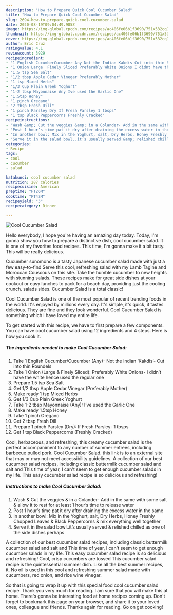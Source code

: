 ```yaml
---
description: "How to Prepare Quick Cool Cucumber Salad"
title: "How to Prepare Quick Cool Cucumber Salad"
slug: 2694-how-to-prepare-quick-cool-cucumber-salad
date: 2020-08-19T09:04:49.985Z
image: https://img-global.cpcdn.com/recipes/ac406fe06b1f3690/751x532cq70/cool-cucumber-salad-recipe-main-photo.jpg
thumbnail: https://img-global.cpcdn.com/recipes/ac406fe06b1f3690/751x532cq70/cool-cucumber-salad-recipe-main-photo.jpg
cover: https://img-global.cpcdn.com/recipes/ac406fe06b1f3690/751x532cq70/cool-cucumber-salad-recipe-main-photo.jpg
author: Eric Cruz
ratingvalue: 4.1
reviewcount: 3929
recipeingredient:
- "1 English CucumberCucumber Any Not the Indian Kakdis Cut into thin Roundels"
- "1 Onion Large  Finely Sliced Preferably White Onions I didnt have the white hence used the regular one"
- "1.5 tsp Sea Salt"
- "1/2 tbsp Apple Cedar Vinegar Preferably Mother"
- "1 tsp Mixed Herbs"
- "1/3 Cup Plain Greek Yoghurt"
- "1-2 tbsp Mayonnaise Any Ive used the Garlic One"
- "1.5tsp Honey"
- "1 pinch Oregano"
- "2 tbsp Fresh Dill"
- "1 pinch Parsley Dry If Fresh Parsley 1 tbsps"
- "1 tsp Black Peppercorns Freshly Cracked"
recipeinstructions:
- "Wash &amp; Cut the veggies &amp; in a Colander- Add in the same with some salt &amp; allow it to rest for at least 1 hour’s time to release water"
- "Post 1 hour’s time pat it dry after draining the excess water in the same"
- "In another bowl: Mix in the Yoghurt, salt, Dry Herbs, Honey Freshly Chopped Leaves &amp; Black Peppercorns &amp; mix everything well together"
- "Serve it in the salad bowl..it’s usually served &amp; relished chilled as one of the side dishes perhaps"
categories:
- Recipe
tags:
- cool
- cucumber
- salad

katakunci: cool cucumber salad 
nutrition: 287 calories
recipecuisine: American
preptime: "PT26M"
cooktime: "PT42M"
recipeyield: "3"
recipecategory: Dinner

---
```



![Cool Cucumber Salad](https://img-global.cpcdn.com/recipes/ac406fe06b1f3690/751x532cq70/cool-cucumber-salad-recipe-main-photo.jpg)

Hello everybody, I hope you're having an amazing day today. Today, I'm gonna show you how to prepare a distinctive dish, cool cucumber salad. It is one of my favorites food recipes. This time, I'm gonna make it a bit tasty. This will be really delicious.

Cucumber sunomono is a tasty Japanese cucumber salad made with just a few easy-to-find Serve this cool, refreshing salad with my Lamb Tagine and Moroccan Couscous on this site. Take the humble cucumber to new heights with stunning salads. These recipes make for great side dishes at your cookout or easy lunches to pack for a beach day, providing just the cooling crunch. salads sides. Cucumber Salad is a total classic!

Cool Cucumber Salad is one of the most popular of recent trending foods in the world. It's enjoyed by millions every day. It's simple, it's quick, it tastes delicious. They are fine and they look wonderful. Cool Cucumber Salad is something which I have loved my entire life.


To get started with this recipe, we have to first prepare a few components. You can have cool cucumber salad using 12 ingredients and 4 steps. Here is how you cook it.

<!--inarticleads1-->

##### The ingredients needed to make Cool Cucumber Salad:

1. Take 1 English Cucumber/Cucumber (Any)- Not the Indian ‘Kakdis’- Cut into thin Roundels
1. Take 1 Onion (Large &amp; Finely Sliced): Preferably White Onions- I didn’t have the white hence used the regular one
1. Prepare 1.5 tsp Sea Salt
1. Get 1/2 tbsp Apple Cedar Vinegar (Preferably Mother)
1. Make ready 1 tsp Mixed Herbs
1. Get 1/3 Cup Plain Greek Yoghurt
1. Take 1-2 tbsp Mayonnaise (Any): I’ve used the Garlic One
1. Make ready 1.5tsp Honey
1. Take 1 pinch Oregano
1. Get 2 tbsp Fresh Dill
1. Prepare 1 pinch Parsley (Dry): If Fresh Parsley- 1 tbsps
1. Get 1 tsp Black Peppercorns (Freshly Cracked)


Cool, herbaceous, and refreshing, this creamy cucumber salad is the perfect accompaniment to any number of summer entrees, including barbecue pulled pork. Cool Cucumber Salad. this link is to an external site that may or may not meet accessibility guidelines. A collection of our best cucumber salad recipes, including classic buttermilk cucumber salad and salt and This time of year, I can&#39;t seem to get enough cucumber salads in my life. This easy cucumber salad recipe is so delicious and refreshing! 

<!--inarticleads2-->

##### Instructions to make Cool Cucumber Salad:

1. Wash &amp; Cut the veggies &amp; in a Colander- Add in the same with some salt &amp; allow it to rest for at least 1 hour’s time to release water
1. Post 1 hour’s time pat it dry after draining the excess water in the same
1. In another bowl: Mix in the Yoghurt, salt, Dry Herbs, Honey Freshly Chopped Leaves &amp; Black Peppercorns &amp; mix everything well together
1. Serve it in the salad bowl..it’s usually served &amp; relished chilled as one of the side dishes perhaps


A collection of our best cucumber salad recipes, including classic buttermilk cucumber salad and salt and This time of year, I can&#39;t seem to get enough cucumber salads in my life. This easy cucumber salad recipe is so delicious and refreshing! Cool, crisp cucumbers are tossed This cucumber salad recipe is the quintessential summer dish. Like all the best summer recipes, it. No oil is used in this cool and refreshing summer salad made with cucumbers, red onion, and rice wine vinegar. 

So that is going to wrap it up with this special food cool cucumber salad recipe. Thank you very much for reading. I am sure that you will make this at home. There's gonna be interesting food at home recipes coming up. Don't forget to bookmark this page on your browser, and share it to your loved ones, colleague and friends. Thanks again for reading. Go on get cooking!
